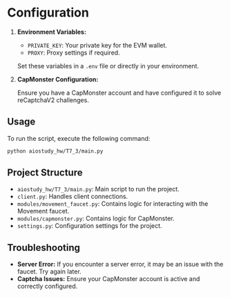 # Configuration

1. **Environment Variables:**

   - `PRIVATE_KEY`: Your private key for the EVM wallet.
   - `PROXY`: Proxy settings if required.

   Set these variables in a `.env` file or directly in your environment.

2. **CapMonster Configuration:**

   Ensure you have a CapMonster account and have configured it to solve reCaptchaV2 challenges.

## Usage

To run the script, execute the following command:

```bash
python aiostudy_hw/T7_3/main.py
```

## Project Structure

- `aiostudy_hw/T7_3/main.py`: Main script to run the project.
- `client.py`: Handles client connections.
- `modules/movement_faucet.py`: Contains logic for interacting with the Movement faucet.
- `modules/capmonster.py`: Contains logic for CapMonster.
- `settings.py`: Configuration settings for the project.

## Troubleshooting

- **Server Error:** If you encounter a server error, it may be an issue with the faucet. Try again later.
- **Captcha Issues:** Ensure your CapMonster account is active and correctly configured.
